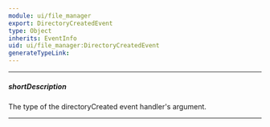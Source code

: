 ```yaml
---
module: ui/file_manager
export: DirectoryCreatedEvent
type: Object
inherits: EventInfo
uid: ui/file_manager:DirectoryCreatedEvent
generateTypeLink: 
---
```

---
##### shortDescription
The type of the directoryCreated event handler's argument.

---
<!-- Description goes here -->